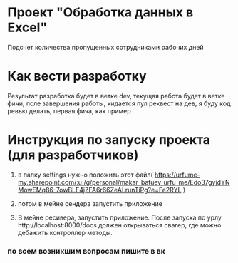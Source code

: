 # Проект "Обработка данных в Excel"

Подсчет количества пропущенных сотрудниками рабочих дней

# Как вести разработку

Результат разработка будет в ветке dev, текущая работа будет в ветке фичи, псле завершения работы, кидается пул реквест
на дев, я буду код ревью
делать, первая фича, как пример

# Инструкция по запуску проекта (для разработчиков)

1) в папку settings нужно положить этот
   файл( https://urfume-my.sharepoint.com/:u:/g/personal/makar_batuev_urfu_me/Edo37gyjdYNMowEMq86-7owBLF4jZFA6r66ZeALrunTiPg?e=Fe2RYL )

2) потом в мейне сендера запустить приложение

3) В мейне ресивера, запустить приложение. После запуска по урлу http://localhost:8000/docs должен открываться свагер,
   где можно дебажить контроллер методы.

### по всем возникшим вопросам пишите в вк 
